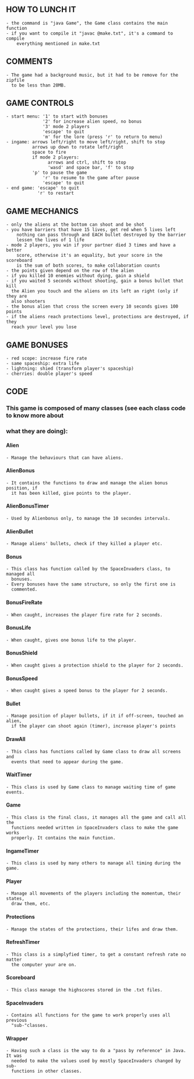 ## HOW TO LUNCH IT
    - the command is "java Game", the Game class contains the main function
    - if you want to compile it "javac @make.txt", it's a command to compile
        everything mentioned in make.txt

## COMMENTS
    - The game had a background music, but it had to be remove for the zipfile
      to be less than 20MB.

## GAME CONTROLS
    - start menu: '1' to start with bonuses
                  '2' for increase alien speed, no bonus
                  '3' mode 2 players
                  'escape' to quit
                  'm' for the lore (press 'r' to return to menu)
    - ingame: arrows left/right to move left/right, shift to stop
              arrows up down to rotate left/right
              space to fire
              if mode 2 players:
                    arrows and ctrl, shift to stop
                    'wasd' and space bar, 'f' to stop
              'p' to pause the game
                  'r' to resume to the game after pause
                  'escape' to quit
    - end game: 'escape' to quit
                'r' to restart

## GAME MECHANICS
    - only the aliens at the bottom can shoot and be shot
    - you have barriers that have 15 lives, get red when 5 lives left
        nothing can pass through and EACH bullet destroyed by the barrier
        lessen the lives of 1 life
    - mode 2 players, you win if your partner died 3 times and have a better
        score, otherwise it's an equality, but your score in the scoreboard
        is the sum of both scores, to make collaboration counts
    - the points given depend on the row of the alien
    - if you killed 10 enemies without dying, gain a shield
    - if you waited 5 seconds without shooting, gain a bonus bullet that kill
      the Alien you touch and the aliens on its left an right (only if they are
      also shooters
    - the bonus alien that cross the screen every 10 seconds gives 100 points
    - if the aliens reach protections level, protections are destroyed, if they
      reach your level you lose

## GAME BONUSES
    - red scope: increase fire rate
    - same spaceship: extra life
    - lightning: shied (transform player's spaceship)
    - cherries: double player's speed

## CODE
### This game is composed of many classes (see each class code to know more about
### what they are doing):
####    Alien
    - Manage the behaviours that can have aliens.
####    AlienBonus
    - It contains the functions to draw and manage the alien bonus position, if
      it has been killed, give points to the player.
####    AlienBonusTimer
    - Used by Alienbonus only, to manage the 10 secondes intervals.
####    AlienBullet
    - Manage aliens' bullets, check if they killed a player etc.
####    Bonus
    - This class has function called by the SpaceInvaders class, to managed all
      bonuses.
    - Every bonuses have the same structure, so only the first one is
      commented.
####    BonusFireRate
    - When caught, increases the player fire rate for 2 seconds.
####    BonusLife
    - When caught, gives one bonus life to the player.
####    BonusShield
    - When caught gives a protection shield to the player for 2 seconds.
####    BonusSpeed
    - When caught gives a speed bonus to the player for 2 seconds.
####    Bullet
    - Manage position of player bullets, if it if off-screen, touched an alien,
      if the player can shoot again (timer), increase player's points
####    DrawAll
    - This class has functions called by Game class to draw all screens and
      events that need to appear during the game.
####    WaitTimer
    - This class is used by Game class to manage waiting time of game events.
####    Game
    - This class is the final class, it manages all the game and call all the
      functions needed written in SpaceInvaders class to make the game works
      properly. It contains the main function.
####    IngameTimer
    - This class is used by many others to manage all timing during the game.
####    Player
    - Manage all movements of the players including the momentum, their states,
      draw them, etc.
####    Protections
    - Manage the states of the protections, their lifes and draw them.
####    RefreshTimer
    - This class is a simplyfied timer, to get a constant refresh rate no matter
      the computer your are on.
####    Scoreboard
    - This class manage the highscores stored in the .txt files.
####    SpaceInvaders
    - Contains all functions for the game to work properly uses all previous
      "sub-"classes.
####    Wrapper
    - Having such a class is the way to do a "pass by reference" in Java. It was
      needed to make the values used by mostly SpaceInvaders changed by sub-
      functions in other classes.
